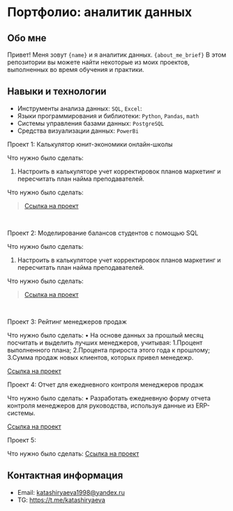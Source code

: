 # Портфолио: аналитик данных

## Обо мне 

Привет! Меня зовут ``{name}`` и я аналитик данных. 
``{about_me_brief}``
В этом репозитории вы можете найти некоторые из моих проектов, выполненных во время обучения и практики.
<br>

## Навыки и технологии
- Инструменты анализа данных: ``SQL``, ``Excel``: 
- Языки программирования и библиотеки: ``Python``, ``Pandas``, ``math`` 
- Системы управления базами данных: ``PostgreSQL``
- Средства визуализации данных: ``PowerBi``

<p> Проект 1: Калькулятор юнит-экономики онлайн-школы</p>
<p>Что нужно было сделать:<p>
<ol>
  <li>Настроить в калькуляторе учет корректировок планов маркетинг и пересчитать план найма преподавателей.</li>
</ol>

<p>Что нужно было сделать:<p>

> <a href="https://docs.google.com/spreadsheets/d/1euTJSjFqhlwEGodSz61s8UJZsz2Oicbe/edit#gid=1676190264">Ссылка на проект</a>

<br> 

<p> Проект 2: Моделирование балансов студентов с помощью SQL</p>
<p>Что нужно было сделать:<p>
<ol>
  <li>Настроить в калькуляторе учет корректировок планов маркетинг и пересчитать план найма преподавателей.</li>
</ol>

<p>Что нужно было сделать:<p>

> <a href="https://docs.google.com/spreadsheets/d/1XRJR-xGP5ad59WEpc9ZZVXh5xp0ggkf_/edit#gid=1341345917">Ссылка на проект</a>

<br> 








Проект 3: Рейтинг менеджеров продаж

Что нужно было сделать:
  • На основе данных за прошлый месяц посчитать и выделить лучших менеджеров, учитывая: 1.Процент выполненного плана; 2.Процента прироста этого года к прошлому; 3.Сумма продаж новых клиентов, которых привел менедежр. 
  
[Ссылка на проект](https://github.com/katashiryaeva/Project/blob/main/%D0%9F%D1%80%D0%BE%D0%B5%D0%BA%D1%82%20%E2%84%963.ipynb)

Проект 4: Отчет для ежедневного контроля менеджеров продаж

Что нужно было сделать:
  • Разработать ежедневную форму отчета контроля менеджеров для руководства, используя данные из ERP-системы.

[Ссылка на проект](https://github.com/katashiryaeva/Project/blob/main/%D0%9F%D1%80%D0%BE%D0%B5%D0%BA%D1%82%20%E2%84%964.ipynb)

Проект 5: 

Что нужно было сделать:
[Ссылка на проект]()




## Контактная информация
- Email: katashiryaeva1998@yandex.ru
- TG: https://t.me/katashiryaeva
